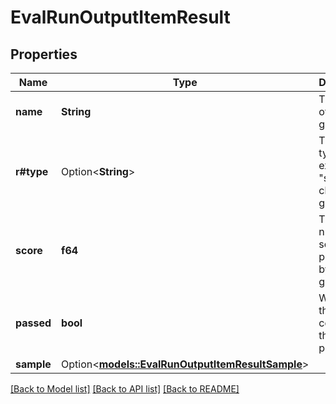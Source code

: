 # EvalRunOutputItemResult

## Properties

Name | Type | Description | Notes
------------ | ------------- | ------------- | -------------
**name** | **String** | The name of the grader. | 
**r#type** | Option<**String**> | The grader type (for example, \"string-check-grader\"). | [optional]
**score** | **f64** | The numeric score produced by the grader. | 
**passed** | **bool** | Whether the grader considered the output a pass. | 
**sample** | Option<[**models::EvalRunOutputItemResultSample**](EvalRunOutputItemResult_sample.md)> |  | [optional]

[[Back to Model list]](../README.md#documentation-for-models) [[Back to API list]](../README.md#documentation-for-api-endpoints) [[Back to README]](../README.md)


